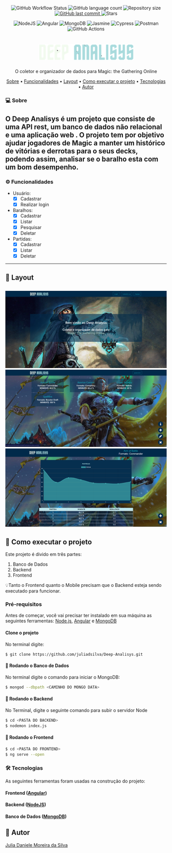 <p align="center">

  <img alt="GitHub Workflow Status" src="https://img.shields.io/github/workflow/status/juliadsilva/Deep-Analisys/Node.js%20CI?style=social">
	
  <img alt="GitHub language count" src="https://img.shields.io/github/languages/count/juliadsilva/Deep-Analisys?style=social">

  <img alt="Repository size" src="https://img.shields.io/github/repo-size/juliadsilva/Deep-Analisys?style=social">
  
  <a href="https://github.com/juliadsilva/Deep-Analisys/commits/master">
    <img alt="GitHub last commit" src="https://img.shields.io/github/last-commit/juliadsilva/Deep-Analisys?style=social">
  </a>
	
   <img alt="Stars" src="https://img.shields.io/github/stars/juliadsilva/Deep-Analisys?style=social">

</p>
<p align="center">
	<img alt="NodeJS" src="https://img.shields.io/badge/node.js-%2343853D.svg?style=for-the-badge&logo=node-dot-js&logoColor=white"/>
	<img alt="Angular" src="https://img.shields.io/badge/angular-%23DD0031.svg?style=for-the-badge&logo=angular&logoColor=white"/>
	<img alt="MongoDB" src ="https://img.shields.io/badge/MongoDB-%234ea94b.svg?style=for-the-badge&logo=mongodb&logoColor=white"/>
	<img alt="Jasmine" src="https://img.shields.io/badge/-Jasmine-%238A4182?style=for-the-badge&logo=Jasmine&logoColor=white"/>
	<img alt="Cypress" src="https://img.shields.io/badge/-cypress-%23E5E5E5?style=for-the-badge&logo=cypress&logoColor=058a5e" alt="cypress">
	<img alt="Postman" src="https://img.shields.io/badge/Postman-FF6C37?style=for-the-badge&logo=postman&logoColor=red" />
	<img alt="GitHub Actions" src="https://img.shields.io/badge/githubactions-%232671E5.svg?style=for-the-badge&logo=githubactions&logoColor=white"/>
</p>


<h1 align="center">
    <img alt="NextLevelWeek" title="#NextLevelWeek" src="./frontend/src/assets/img/logo.png" />
</h1>

<p align="center">O coletor e organizador de dados para Magic: the Gathering Online</p>

<p align="center">
 <a href="#sobre">Sobre</a> •
 <a href="#funcionalidades">Funcionalidades</a> •
 <a href="#layout">Layout</a>  • 	
 <a href="#como-executar-o-projetor">Como executar o projeto</a> • 
 <a href="#tecnologias">Tecnologias</a> • 
 <a href="#autores">Autor</a>
</p>

### 💻 Sobre

O Deep Analisys é um projeto que consiste de uma API rest, um banco de dados não relacional e uma aplicação web . O projeto tem por objetivo ajudar jogadores de Magic a manter um histórico de vitórias e derrotas para o seus decks, podendo assim, analisar se o baralho esta com um bom desempenho.
---

### ⚙️ Funcionalidades

 - Usuário:
	  - [x] Cadastrar  
	  - [x] Realizar login	  
  - Baralhos:
	  - [x] Cadastrar 
	  - [x] Listar
	  - [x] Pesquisar
	  - [x] Deletar 
 - Partidas:
	  - [x] Cadastrar 
	  - [x] Listar
	  - [x] Deletar 
---

## 🎨 Layout

![Tela Inicial](images/inicio.PNG)
![Baralhos](images/baralhos.PNG)
![Dados](images/dados.PNG)
---

## 🚀 Como executar o projeto

Este projeto é divido em três partes:
1. Banco de Dados
2. Backend  
3. Frontend 

💡Tanto o Frontend quanto o Mobile precisam que o Backend esteja sendo executado para funcionar.

### Pré-requisitos

Antes de começar, você vai precisar ter instalado em sua máquina as seguintes ferramentas:
[Node.js](https://nodejs.org/en/),  [Angular](https://angular.io/docs/) e [MongoDB](https://www.mongodb.com/)

#### Clone o projeto
No terminal digite:

```
$ git clone https://github.com/juliadsilva/Deep-Analisys.git
```

#### 🎲 Rodando o Banco de Dados

No terminal digite o comando para iniciar o MongoDB:

```bash
$ mongod --dbpath <CAMINHO DO MONGO DATA>
```

#### 🎲 Rodando o Backend

No Terminal, digite o seguinte comando para subir o servidor Node

```bash
$ cd <PASTA DO BACKEND>
$ nodemon index.js
```

#### 🎲 Rodando o Frontend

```bash
$ cd <PASTA DO FRONTEND>
$ ng serve --open
```

### 🛠 Tecnologias

As seguintes ferramentas foram usadas na construção do projeto:

#### **Frontend**  ([Angular](https://angular.io/docs/))

#### **Backend** ([NodeJS](https://nodejs.org/en/))

#### **Banco de Dados** ([MongoDB](https://www.mongodb.com/))


## 🦸 Autor
<a href="https://github.com/juliadsilva">Julia Daniele Moreira da Silva </a>
 
    

